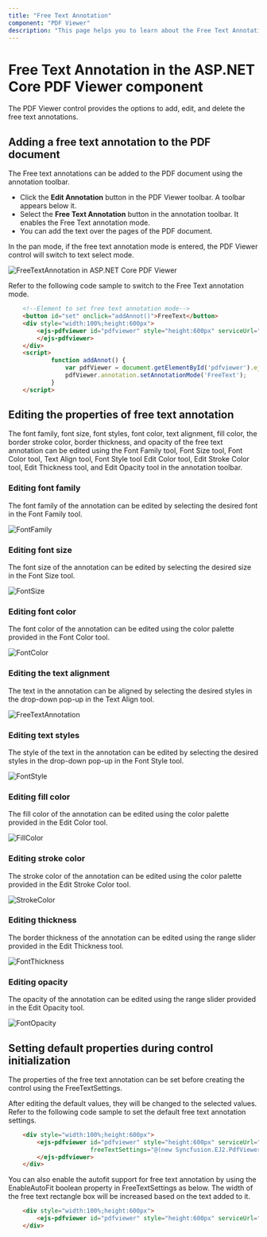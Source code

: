 ```yaml
---
title: "Free Text Annotation"
component: "PDF Viewer"
description: "This page helps you to learn about the Free Text Annotation support with a code example in the Syncfusion's ASP.NET Core PDF Viewer."
---
```


# Free Text Annotation in the ASP.NET Core PDF Viewer component

The PDF Viewer control provides the options to add, edit, and delete the free text annotations.

## Adding a free text annotation to the PDF document

The Free text annotations can be added to the PDF document using the annotation toolbar.

* Click the **Edit Annotation** button in the PDF Viewer toolbar. A toolbar appears below it.
* Select the **Free Text Annotation** button in the annotation toolbar. It enables the Free Text annotation mode.
* You can add the text over the pages of the PDF document.

In the pan mode, if the free text annotation mode is entered, the PDF Viewer control will switch to text select mode.

![FreeTextAnnotation in ASP.NET Core PDF Viewer](../../../pdfviewer/images/freetext_tool.png)

Refer to the following code sample to switch to the Free Text annotation mode.

```html
    <!--Element to set free text annotation mode-->
    <button id="set" onclick="addAnnot()">FreeText</button>
    <div style="width:100%;height:600px">
        <ejs-pdfviewer id="pdfviewer" style="height:600px" serviceUrl="/api/PdfViewer" documentPath=@ViewBag.DocumentPath>
        </ejs-pdfviewer>
    </div>
    <script>
            function addAnnot() {
                var pdfViewer = document.getElementById('pdfviewer').ej2_instances[0];
                pdfViewer.annotation.setAnnotationMode('FreeText');
            }
    </script>
```

## Editing the properties of free text annotation

The font family, font size, font styles, font color, text alignment, fill color, the border stroke color, border thickness, and opacity of the free text annotation can be edited using the Font Family tool, Font Size tool, Font Color tool, Text Align tool, Font Style tool  Edit Color tool, Edit Stroke Color tool, Edit Thickness tool, and Edit Opacity tool in the annotation toolbar.

### Editing font family

The font family of the annotation can be edited by selecting the desired font in the Font Family tool.

![FontFamily](../../../pdfviewer/images/fontfamily.png)

### Editing font size

The font size of the annotation can be edited by selecting the desired size in the Font Size tool.

![FontSize](../../../pdfviewer/images/fontsize.png)

### Editing font color

The font color of the annotation can be edited using the color palette provided in the Font Color tool.

![FontColor](../../../pdfviewer/images/fontcolor.png)

### Editing the text alignment

The text in the annotation can be aligned by selecting the desired styles in the drop-down pop-up in the Text Align tool.

![FreeTextAnnotation](../../../pdfviewer/images/textalign.png)

### Editing text styles

The style of the text in the annotation can be edited by selecting the desired styles in the drop-down pop-up in the Font Style tool.

![FontStyle](../../../pdfviewer/images/fontstyle.png)

### Editing fill color

The fill color of the annotation can be edited using the color palette provided in the Edit Color tool.

![FillColor](../../../pdfviewer/images/fillcolor.png)

### Editing stroke color

The stroke color of the annotation can be edited using the color palette provided in the Edit Stroke Color tool.

![StrokeColor](../../../pdfviewer/images/fontstroke.png)

### Editing thickness

The border thickness of the annotation can be edited using the range slider provided in the Edit Thickness tool.

![FontThickness](../../../pdfviewer/images/fontthickness.png)

### Editing opacity

The opacity of the annotation can be edited using the range slider provided in the Edit Opacity tool.

![FontOpacity](../../../pdfviewer/images/fontopacity.png)

## Setting default properties during control initialization

The properties of the free text annotation can be set before creating the control using the FreeTextSettings.

After editing the default values, they will be changed to the selected values.
Refer to the following code sample to set the default free text annotation settings.

```html
    <div style="width:100%;height:600px">
        <ejs-pdfviewer id="pdfviewer" style="height:600px" serviceUrl="/api/PdfViewer" documentPath=@ViewBag.DocumentPath
                       freeTextSettings="@(new Syncfusion.EJ2.PdfViewer.PdfViewerFreeTextSettings {FillColor="green", BorderColor="blue", FontColor="yellow"})">
        </ejs-pdfviewer>
    </div>
```

You can also enable the autofit support for free text annotation by using the EnableAutoFit boolean property in FreeTextSettings as below. The width of the free text rectangle box will be increased based on the text added to it.

```html
    <div style="width:100%;height:600px">
        <ejs-pdfviewer id="pdfviewer" style="height:600px" serviceUrl="/api/PdfViewer" documentPath="PDF_Succinctly.pdf" freeTextSettings="@(new Syncfusion.EJ2.PdfViewer.PdfViewerFreeTextSettings {EnableAutoFit = true})"></ejs-pdfviewer>
    </div>
```